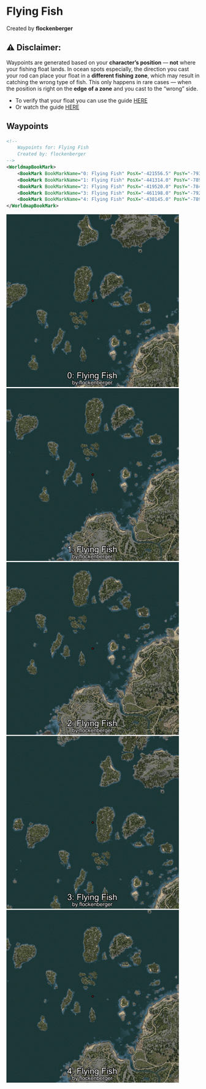 # Flying Fish
Created by **flockenberger**

## ⚠️ Disclaimer:
Waypoints are generated based on your __**character’s position**__ — __not__ where your fishing float lands.
In ocean spots especially, the direction you cast your rod can place your float in a **different fishing zone**, which may result in catching the wrong type of fish.
This only happens in rare cases — when the position is right on the **edge of a zone** and you cast to the “wrong” side.

- To verify that your float you can use the guide [HERE](https://flockenberger.github.io/bdo-fish-position/)
- Or watch the guide [HERE](https://youtu.be/t-VXcRoNojk)

## Waypoints
```xml
<!--
    Waypoints for: Flying Fish
    Created by: flockenberger
-->
<WorldmapBookMark>
    <BookMark BookMarkName="0: Flying Fish" PosX="-421556.5" PosY="-7936.9956" PosZ="183969.67" />
    <BookMark BookMarkName="1: Flying Fish" PosX="-441314.0" PosY="-7898.0" PosZ="108989.0" />
    <BookMark BookMarkName="2: Flying Fish" PosX="-419520.0" PosY="-7847.0" PosZ="106361.0" />
    <BookMark BookMarkName="3: Flying Fish" PosX="-461198.0" PosY="-7925.0" PosZ="217699.0" />
    <BookMark BookMarkName="4: Flying Fish" PosX="-438145.0" PosY="-7899.0" PosZ="121383.0" />
</WorldmapBookMark>
```

<img src="./Flying Fish_0_Preview.webp" width="450"/> <img src="./Flying Fish_1_Preview.webp" width="450"/> <img src="./Flying Fish_2_Preview.webp" width="450"/> <img src="./Flying Fish_3_Preview.webp" width="450"/> <img src="./Flying Fish_4_Preview.webp" width="450"/> 